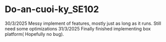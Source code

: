# Do-an-cuoi-ky_SE102
30/3/2025
Messy implement of features, mostly just as long as it runs. Still need some optimizations
31/3/2025
Finally finished implementing box platform( Hopefully no bug).
